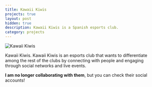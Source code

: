 ```yaml
---
title: Kawaii Kiwis
projects: true
layout: post
hidden: true
description: Kawaii Kiwis is a Spanish esports club.
category: projects
---
```


<p class="text-center"><img src="/assets/images/projects/kkiwi.png" alt="Kawaii Kiwis"></p>

Kawaii Kiwis. Kawaii Kiwis is an esports club that wants to differentiate among the rest of the clubs by connecting with people and engaging through social networks and live events.

**I am no longer collaborating with them**, but you can check their social accounts!
<p class="text-center">
<a class="link" data-title="kawaiikiwis.es" href="http://kawaiikiwis.es" target="_blank"><svg class="icon icon-www"><use xlink:href="#icon-www"></use></svg></a>
<a class="link" data-title="twitter.com/kawaiikiwis" href="http://twitter.com/kawaiikiwis" target="_blank"><svg class="icon icon-twitter"><use xlink:href="#icon-twitter"></use></svg></a>
<a class="link" data-title="instagram.com/kawaiikiwisclub" href="http://instagram.com/kawaiikiwisclub" target="_blank"><svg class="icon icon-instagram"><use xlink:href="#icon-instagram"></use></svg></a>
<a class="link" data-title="youtube.com/channel/UCe1ZuLL56BlwqeagutYOXFw" href="https://www.youtube.com/channel/UCe1ZuLL56BlwqeagutYOXFw" target="_blank"><svg class="icon icon-youtube"><use xlink:href="#icon-youtube"></use></svg></a>
</p>